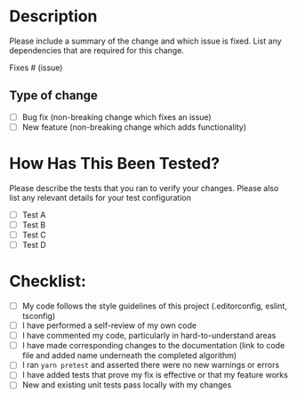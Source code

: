 # Description

Please include a summary of the change and which issue is fixed. List any dependencies that are required for this change.

Fixes # (issue)

## Type of change

- [ ] Bug fix (non-breaking change which fixes an issue)
- [ ] New feature (non-breaking change which adds functionality)

# How Has This Been Tested?

Please describe the tests that you ran to verify your changes. Please also list any relevant details for your test configuration

- [ ] Test A
- [ ] Test B
- [ ] Test C
- [ ] Test D

# Checklist:

- [ ] My code follows the style guidelines of this project (.editorconfig, eslint, tsconfig)
- [ ] I have performed a self-review of my own code
- [ ] I have commented my code, particularly in hard-to-understand areas
- [ ] I have made corresponding changes to the documentation (link to code file and added name underneath the completed algorithm)
- [ ] I ran `yarn pretest` and asserted there were no new warnings or errors
- [ ] I have added tests that prove my fix is effective or that my feature works
- [ ] New and existing unit tests pass locally with my changes
